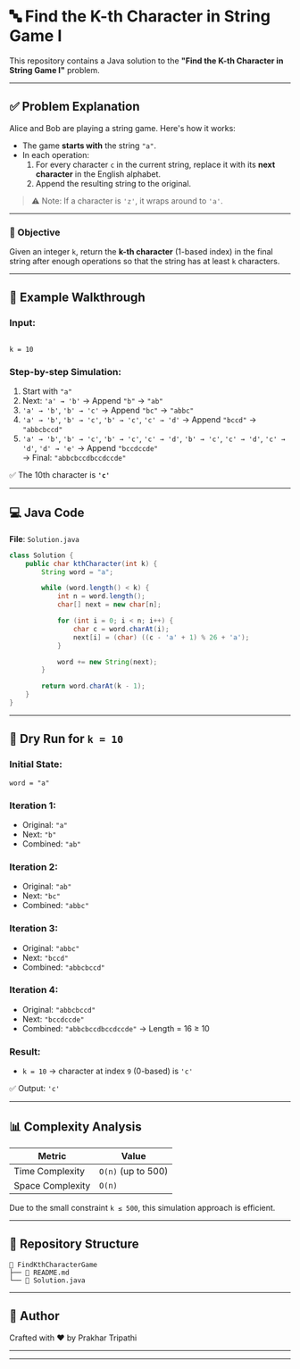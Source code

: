 
# 🔤 Find the K-th Character in String Game I

This repository contains a Java solution to the **"Find the K-th Character in String Game I"** problem.

---

## ✅ Problem Explanation

Alice and Bob are playing a string game. Here's how it works:

- The game **starts with** the string `"a"`.
- In each operation:
  1. For every character `c` in the current string, replace it with its **next character** in the English alphabet.
  2. Append the resulting string to the original.

> ⚠️ Note: If a character is `'z'`, it wraps around to `'a'`.

---

### 🎯 Objective

Given an integer `k`, return the **k-th character** (1-based index) in the final string after enough operations so that the string has at least `k` characters.

---

## 🔁 Example Walkthrough

### Input:
```

k = 10

````

### Step-by-step Simulation:

1. Start with `"a"`
2. Next: `'a' → 'b'` → Append `"b"` → `"ab"`
3. `'a' → 'b'`, `'b' → 'c'` → Append `"bc"` → `"abbc"`
4. `'a' → 'b'`, `'b' → 'c'`, `'b' → 'c'`, `'c' → 'd'` → Append `"bccd"` → `"abbcbccd"`
5. `'a' → 'b'`, `'b' → 'c'`, `'b' → 'c'`, `'c' → 'd'`, `'b' → 'c'`, `'c' → 'd'`, `'c' → 'd'`, `'d' → 'e'` → Append `"bccdccde"`  
   → Final: `"abbcbccdbccdccde"`

✅ The 10th character is **`'c'`**

---

## 💻 Java Code

**File**: `Solution.java`

```java
class Solution {
    public char kthCharacter(int k) {
        String word = "a";

        while (word.length() < k) {
            int n = word.length();
            char[] next = new char[n];

            for (int i = 0; i < n; i++) {
                char c = word.charAt(i);
                next[i] = (char) ((c - 'a' + 1) % 26 + 'a');
            }

            word += new String(next);
        }

        return word.charAt(k - 1);
    }
}
````

---

## 🧪 Dry Run for `k = 10`

### Initial State:

```text
word = "a"
```

### Iteration 1:

* Original: `"a"`
* Next: `"b"`
* Combined: `"ab"`

### Iteration 2:

* Original: `"ab"`
* Next: `"bc"`
* Combined: `"abbc"`

### Iteration 3:

* Original: `"abbc"`
* Next: `"bccd"`
* Combined: `"abbcbccd"`

### Iteration 4:

* Original: `"abbcbccd"`
* Next: `"bccdccde"`
* Combined: `"abbcbccdbccdccde"` → Length = 16 ≥ 10

### Result:

* `k = 10` → character at index `9` (0-based) is `'c'`

✅ Output: `'c'`

---

## 📊 Complexity Analysis

| Metric           | Value              |
| ---------------- | ------------------ |
| Time Complexity  | `O(n)` (up to 500) |
| Space Complexity | `O(n)`             |

Due to the small constraint `k ≤ 500`, this simulation approach is efficient.

---

## 📁 Repository Structure

```
📂 FindKthCharacterGame
├── 📄 README.md
└── 📄 Solution.java
```

---

## 🙌 Author

Crafted with ❤️ by Prakhar Tripathi

---

---

```
```
